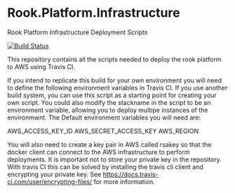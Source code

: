 # Rook.Platform.Infrastructure
Rook Platform Infrastructure Deployment Scripts

[![Build Status](https://travis-ci.org/rookframework/Rook.Platform.Infrastructure.svg?branch=master)](https://travis-ci.org/rookframework/Rook.Platform.Infrastructure)

This repository contains all the scripts needed to deploy the rook platform to AWS using Travis CI. 

If you intend to replicate this build for your own environment you will need to define the following environment variables in Travis CI. If you use another build system, you can use this script as a starting point for creating your own script. You could also modify the stackname in the script to be an environment variable, allowing you to deploy multipe instances of the environmwnt. The Default environment variables you will need are:

AWS_ACCESS_KEY_ID
AWS_SECRET_ACCESS_KEY
AWS_REGION

You will also need to create a key pair in AWS called rsakey so that the docker client can connect to the AWS infrastructure to perform deployments. It is important not to store your private key in the repository. With travis CI this can be solved by installing the travis cli client and encrypting your private key. See https://docs.travis-ci.com/user/encrypting-files/ for more information. 
